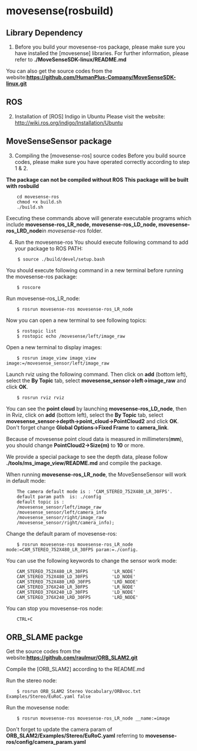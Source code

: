 # movesense(rosbuild)

## Library Dependency
1. Before you build your movesense-ros package, please make sure you have installed the [movesense] libraries.
  For further information, please refer to  **./MoveSenseSDK-linux/README.md**

  You can also get the source codes from the website:**https://github.com/HumanPlus-Company/MoveSenseSDK-linux.git** 

## ROS
2. Installation of [ROS] Indigo in Ubuntu
  Please visit the website: http://wiki.ros.org/indigo/Installation/Ubuntu

## MoveSenseSensor package 
3. Compiling the [movesense-ros] source codes
  Before you build source codes, please make sure you have operated correctly according to step 1 & 2.
 
 **The package can not be compiled without ROS**
  **This package will be built with rosbuild**
  
		cd movesense-ros
		chmod +x build.sh
		./build.sh

  Executing these commands above will generate executable programs which include **movesense-ros_LR_node, movesense-ros_LD_node, movesense-ros_LRD_node**in *movesense-ros* folder.

4. Run the movesense-ros
  You should execute following command to add your package to ROS PATH:

		$ source ./build/devel/setup.bash
  
  You should execute following command in a new terminal before running the movesense-ros package:

		$ roscore
 
  Run movesense-ros_LR_node:
		
		$ rosrun movesense-ros movesense-ros_LR_node 
  
  Now you can open a new terminal to see following topics:
  
		$ rostopic list
		$ rostopic echo /movesense/left/image_raw
  
  Open a new terminal to display images:

		$ rosrun image_view image_view image:=/movesense_sensor/left/image_raw

  Launch rviz using the following command. Then click on **add** (bottom left), select the **By Topic** tab, select **movesense_sensor->left->image_raw** and click **OK**.

		$ rosrun rviz rviz

  You can see the **point cloud** by launching **movesense-ros_LD_node**, then in Rviz, click on **add** (bottom left), select the **By Topic** tab, select **movesense_sensor->depth->point_cloud->PointCloud2** and click **OK**. Don't forget change **Global Options->Fixed Frame** to **camera_link**.
  
  Because of movesense point cloud data is measured in millimeters(**mm**), you should change **PointCloud2->Size(m)** to **10** or more.

  We provide a special package to see the depth data, please follow **./tools/ms_image_view/README.md** and compile the package.

  When running **movesense-ros_LR_node**, the MoveSenseSensor will work in default mode:
             
		The camera default mode is : 'CAM_STEREO_752X480_LR_30FPS'.
		default param path  is: ./config
		default topic is :
		/movesense_sensor/left/image_raw
		/movesense_sensor/left/camera_info
		/movesense_sensor/right/image_raw
		/movesense_sensor/right/camera_info);
             
  Change the default param of movesense-ros:

		$ rosrun movesense-ros movesense-ros_LR_node mode:=CAM_STEREO_752X480_LR_30FPS param:=./config.

  You can use the following keywords to change the sensor work mode:
  
		CAM_STEREO_752X480_LR_30FPS			'LR_NODE'
		CAM_STEREO_752X480_LD_30FPS			'LD_NODE'
		CAM_STEREO_752X480_LRD_30FPS		'LRD_NODE'
		CAM_STEREO_376X240_LR_30FPS			'LR_NODE'
		CAM_STEREO_376X240_LD_30FPS			'LD_NODE'
		CAM_STEREO_376X240_LRD_30FPS		'LRD_NODE'
  
  You can stop you movesense-ros node:

		CTRL+C
  
## ORB_SLAME packge
  Get the source codes from the website:**https://github.com/raulmur/ORB_SLAM2.git**

  Compile the [ORB_SLAM2] according to the README.md

  Run the stereo node:

		$ rosrun ORB_SLAM2 Stereo Vocabulary/ORBvoc.txt Examples/Stereo/EuRoC.yaml false

  Run the movesense node:
		
		$ rosrun movesense-ros movesense-ros_LR_node __name:=image
  
  Don't forget to update the camera param of **ORB_SLAM2/Examples/Stereo/EuRoC.yaml** referring to **movesense-ros/config/camera_param.yaml**
